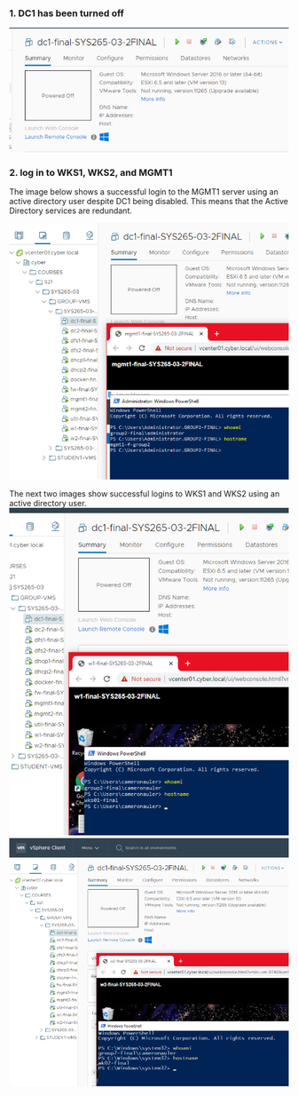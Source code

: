 ### 1. DC1 has been turned off

![](https://github.com/CameronAuler/Group2-Final-Project/blob/ed7e3ee571fbd06bf6d20321f674f30198179bea/test-images/test-1/dc1%20turned%20off.PNG)

### 2. log in to WKS1, WKS2, and MGMT1
The image below shows a successful login to the MGMT1 server using an active directory user despite DC1 being disabled.  This means that the Active Directory services are redundant.

![](https://github.com/CameronAuler/Group2-Final-Project/blob/ed7e3ee571fbd06bf6d20321f674f30198179bea/test-images/test-1/mgmt1%20login.PNG)

The next two images show successful logins to WKS1 and WKS2 using an active directory user.
![](https://github.com/CameronAuler/Group2-Final-Project/blob/ed7e3ee571fbd06bf6d20321f674f30198179bea/test-images/test-1/wks1%20login.PNG)
![](https://github.com/CameronAuler/Group2-Final-Project/blob/ed7e3ee571fbd06bf6d20321f674f30198179bea/test-images/test-1/wks2%20login.PNG)